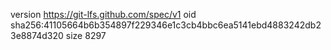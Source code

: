 version https://git-lfs.github.com/spec/v1
oid sha256:41105664b6b354897f229346e1c3cb4bbc6ea5141ebd4883242db23e8874d320
size 8297
